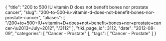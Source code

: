 {
    "title": "200 to 500 IU vitamin D does not benefit bones nor prostate cancer",
    "slug": "200-to-500-iu-vitamin-d-does-not-benefit-bones-nor-prostate-cancer",
    "aliases": [
        "/200+to+500+IU+vitamin+D+does+not+benefit+bones+nor+prostate+cancer+\u2013+July+2012",
        "/3112"
    ],
    "tiki_page_id": 3112,
    "date": "2012-08-09",
    "categories": [
        "Cancer - Prostate"
    ],
    "tags": [
        "Cancer - Prostate"
    ]
}